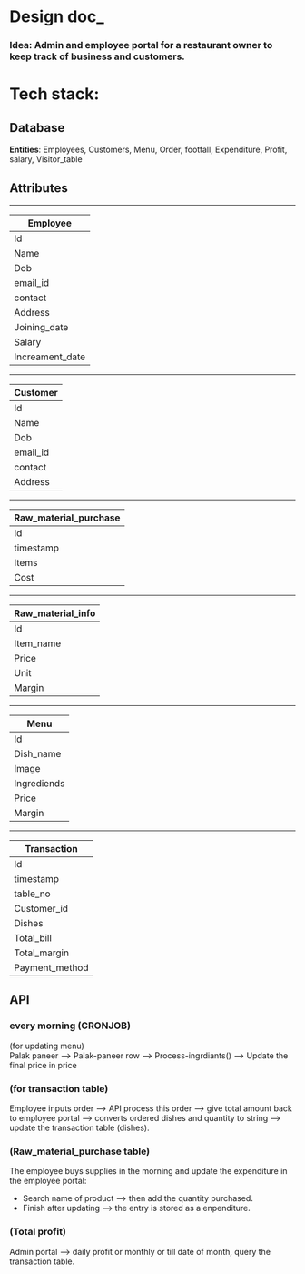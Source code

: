# Design doc_

### Idea: Admin and employee portal for a restaurant owner to keep track of business and customers.

# Tech stack:

## Database
**Entities**: Employees, Customers, Menu, Order, footfall,  Expenditure, Profit, salary, Visitor_table

## **Attributes**

---

| Employee   | 
|----------|
| Id |  
| Name |  
| Dob | 
| email_id | 
| contact | 
| Address | 
| Joining_date | 
| Salary | 
| Increament_date|
----

| Customer   | 
|----------|
| Id |  
| Name |  
| Dob | 
| email_id | 
| contact | 
| Address | 

----

| Raw_material_purchase | 
|----------|
| Id |  
| timestamp | 
| Items |  ex: (0.5)broccoli, (1)panner, (0.25)milk    
| Cost | 

---

| Raw_material_info | 
|----------|
| Id |  
| Item_name |   
| Price | 
| Unit | 
| Margin |

----

| Menu | 
|----------|
| Id |  
| Dish_name |  
| Image | 
| Ingrediends |  ex: (0.5)broccoli, (1)panner, (0.25)milk 
| Price | 
| Margin | <!-- (fix margin but price can update daily, so total is addition of both) -->

 ---

| Transaction | 
|----------|
| Id |  
| timestamp |   
| table_no | 
| Customer_id | 
| Dishes | ex: (4)lassi, (1)palak_paneer
| Total_bill|
| Total_margin|
| Payment_method|
 


 ## API
 ### every morning (CRONJOB)
 (for updating menu)  
 Palak paneer --> Palak-paneer row --> Process-ingrdiants() --> Update the final price in price

### (for transaction table)
 Employee inputs order --> API process this order --> give total amount back to employee portal --> converts ordered dishes and quantity to string --> update the transaction table (dishes).

 
### (Raw_material_purchase table)
The employee buys supplies in the morning and update the expenditure in the employee portal:  
* Search name of product --> then add the quantity purchased.
* Finish after updating --> the entry is stored as a enpenditure. 

### (Total profit)
Admin portal --> daily profit or monthly or till date of month,
query the transaction table.


